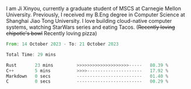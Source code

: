 I am Ji Xinyou, currently a graduate student of MSCS at Carnegie Mellon University. Previously, I received my B.Eng degree in Computer Science at Shanghai Jiao Tong University.
I love building cloud-native computer systems, watching StarWars series and eating Tacos. (~~Recently loving chipotle's bowl~~ Recently loving pizza)

<!--START_SECTION:waka-->

```rust
From: 14 October 2023 - To: 21 October 2023

Total Time: 29 mins

Rust       23 mins         >>>>>>>>>>>>>>>>>>>>-----   80.39 %
C++        5 mins          >>>>---------------------   17.92 %
Markdown   0 secs          -------------------------   01.40 %
C          0 secs          -------------------------   00.29 %
```

<!--END_SECTION:waka-->
